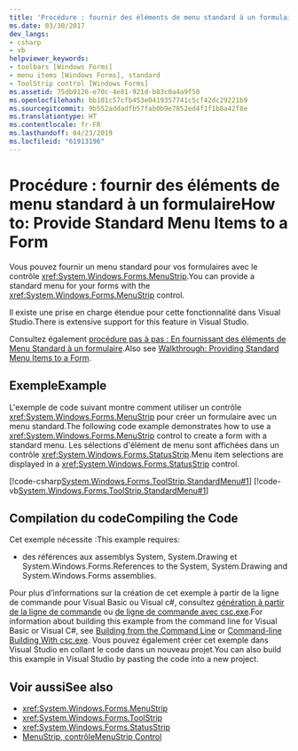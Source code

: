 ```yaml
---
title: 'Procédure : fournir des éléments de menu standard à un formulaire'
ms.date: 03/30/2017
dev_langs:
- csharp
- vb
helpviewer_keywords:
- toolbars [Windows Forms]
- menu items [Windows Forms], standard
- ToolStrip control [Windows Forms]
ms.assetid: 75db9126-e70c-4e81-921d-b83c0a4a9f50
ms.openlocfilehash: bb101c57cfb453e0419357741c5cf42dc29221b9
ms.sourcegitcommit: 9b552addadfb57fab0b9e7852ed4f1f1b8a42f8e
ms.translationtype: HT
ms.contentlocale: fr-FR
ms.lasthandoff: 04/23/2019
ms.locfileid: "61913196"
---
```

# <a name="how-to-provide-standard-menu-items-to-a-form"></a><span data-ttu-id="29e7a-102">Procédure : fournir des éléments de menu standard à un formulaire</span><span class="sxs-lookup"><span data-stu-id="29e7a-102">How to: Provide Standard Menu Items to a Form</span></span>
<span data-ttu-id="29e7a-103">Vous pouvez fournir un menu standard pour vos formulaires avec le contrôle <xref:System.Windows.Forms.MenuStrip>.</span><span class="sxs-lookup"><span data-stu-id="29e7a-103">You can provide a standard menu for your forms with the <xref:System.Windows.Forms.MenuStrip> control.</span></span>  
  
 <span data-ttu-id="29e7a-104">Il existe une prise en charge étendue pour cette fonctionnalité dans Visual Studio.</span><span class="sxs-lookup"><span data-stu-id="29e7a-104">There is extensive support for this feature in Visual Studio.</span></span>  
  
 <span data-ttu-id="29e7a-105">Consultez également [procédure pas à pas : En fournissant des éléments de Menu Standard à un formulaire](walkthrough-providing-standard-menu-items-to-a-form.md).</span><span class="sxs-lookup"><span data-stu-id="29e7a-105">Also see [Walkthrough: Providing Standard Menu Items to a Form](walkthrough-providing-standard-menu-items-to-a-form.md).</span></span>  
  
## <a name="example"></a><span data-ttu-id="29e7a-106">Exemple</span><span class="sxs-lookup"><span data-stu-id="29e7a-106">Example</span></span>  
 <span data-ttu-id="29e7a-107">L'exemple de code suivant montre comment utiliser un contrôle <xref:System.Windows.Forms.MenuStrip> pour créer un formulaire avec un menu standard.</span><span class="sxs-lookup"><span data-stu-id="29e7a-107">The following code example demonstrates how to use a <xref:System.Windows.Forms.MenuStrip> control to create a form with a standard menu.</span></span> <span data-ttu-id="29e7a-108">Les sélections d'élément de menu sont affichées dans un contrôle <xref:System.Windows.Forms.StatusStrip>.</span><span class="sxs-lookup"><span data-stu-id="29e7a-108">Menu item selections are displayed in a <xref:System.Windows.Forms.StatusStrip> control.</span></span>  
  
 [!code-csharp[System.Windows.Forms.ToolStrip.StandardMenu#1](~/samples/snippets/csharp/VS_Snippets_Winforms/System.Windows.Forms.ToolStrip.StandardMenu/CS/Form1.cs#1)]
 [!code-vb[System.Windows.Forms.ToolStrip.StandardMenu#1](~/samples/snippets/visualbasic/VS_Snippets_Winforms/System.Windows.Forms.ToolStrip.StandardMenu/VB/Form1.vb#1)]  
  
## <a name="compiling-the-code"></a><span data-ttu-id="29e7a-109">Compilation du code</span><span class="sxs-lookup"><span data-stu-id="29e7a-109">Compiling the Code</span></span>  
 <span data-ttu-id="29e7a-110">Cet exemple nécessite :</span><span class="sxs-lookup"><span data-stu-id="29e7a-110">This example requires:</span></span>  
  
- <span data-ttu-id="29e7a-111">des références aux assemblys System, System.Drawing et System.Windows.Forms.</span><span class="sxs-lookup"><span data-stu-id="29e7a-111">References to the System, System.Drawing and System.Windows.Forms assemblies.</span></span>  
  
 <span data-ttu-id="29e7a-112">Pour plus d’informations sur la création de cet exemple à partir de la ligne de commande pour Visual Basic ou Visual c#, consultez [génération à partir de la ligne de commande](../../../visual-basic/reference/command-line-compiler/building-from-the-command-line.md) ou [de ligne de commande avec csc.exe](../../../csharp/language-reference/compiler-options/command-line-building-with-csc-exe.md).</span><span class="sxs-lookup"><span data-stu-id="29e7a-112">For information about building this example from the command line for Visual Basic or Visual C#, see [Building from the Command Line](../../../visual-basic/reference/command-line-compiler/building-from-the-command-line.md) or [Command-line Building With csc.exe](../../../csharp/language-reference/compiler-options/command-line-building-with-csc-exe.md).</span></span> <span data-ttu-id="29e7a-113">Vous pouvez également créer cet exemple dans Visual Studio en collant le code dans un nouveau projet.</span><span class="sxs-lookup"><span data-stu-id="29e7a-113">You can also build this example in Visual Studio by pasting the code into a new project.</span></span>  
  
## <a name="see-also"></a><span data-ttu-id="29e7a-114">Voir aussi</span><span class="sxs-lookup"><span data-stu-id="29e7a-114">See also</span></span>

- <xref:System.Windows.Forms.MenuStrip>
- <xref:System.Windows.Forms.ToolStrip>
- <xref:System.Windows.Forms.StatusStrip>
- [<span data-ttu-id="29e7a-115">MenuStrip, contrôle</span><span class="sxs-lookup"><span data-stu-id="29e7a-115">MenuStrip Control</span></span>](menustrip-control-windows-forms.md)
